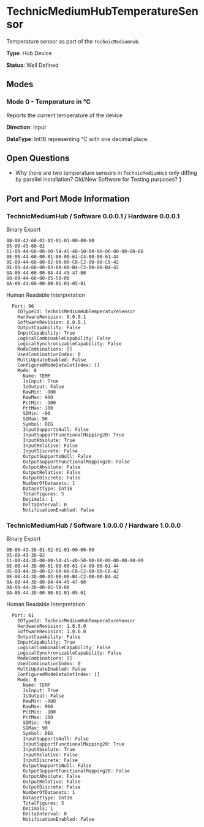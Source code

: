 # TechnicMediumHubTemperatureSensor

Temperature sensor as part of the `TechnicMediumHub`.

**Type**: Hub Device

**Status**: Well Defined

## Modes

### Mode 0 - Temperature in °C

Reports the current temperature of the device

**Direction**: Input

**DataType**: Int16 representing °C with one decimal place.

## Open Questions

- Why there are two temperature sensors in `TechnicMediumHub` only diffing by parallel installation? Old/New Software for Testing purposes? [1](https://github.com/sharpbrick/powered-up/issues/31)


## Port and Port Mode Information

### TechnicMediumHub / Software 0.0.0.1 / Hardware 0.0.0.1  

Binary Export

````
0B-00-43-60-01-02-01-01-00-00-00
05-00-43-60-02
11-00-44-60-00-00-54-45-4D-50-00-00-00-00-00-00-00
0E-00-44-60-00-01-00-00-61-C4-00-00-61-44
0E-00-44-60-00-02-00-00-C8-C2-00-00-C8-42
0E-00-44-60-00-03-00-00-B4-C2-00-00-B4-42
0A-00-44-60-00-04-44-45-47-00
08-00-44-60-00-05-50-00
0A-00-44-60-00-80-01-01-05-01
````

Human Readable Interpretation

````
  Port: 96
    IOTypeId: TechnicMediumHubTemperatureSensor
    HardwareRevision: 0.0.0.1
    SoftwareRevision: 0.0.0.1
    OutputCapability: False
    InputCapability: True
    LogicalCombinableCapability: False
    LogicalSynchronizableCapability: False
    ModeCombinations: []
    UsedCombinationIndex: 0
    MultiUpdateEnabled: False
    ConfiguredModeDataSetIndex: []
    Mode: 0
      Name: TEMP
      IsInput: True
      IsOutput: False
      RawMin: -900
      RawMax: 900
      PctMin: -100
      PctMax: 100
      SIMin: -90
      SIMax: 90
      Symbol: DEG
      InputSupportsNull: False
      InputSupportFunctionalMapping20: True
      InputAbsolute: True
      InputRelative: False
      InputDiscrete: False
      OutputSupportsNull: False
      OutputSupportFunctionalMapping20: False
      OutputAbsolute: False
      OutputRelative: False
      OutputDiscrete: False
      NumberOfDatasets: 1
      DatasetType: Int16
      TotalFigures: 5
      Decimals: 1
      DeltaInterval: 0
      NotificationEnabled: False
````


### TechnicMediumHub / Software 1.0.0.0 / Hardware 1.0.0.0

Binary Export

````
0B-00-43-3D-01-02-01-01-00-00-00
05-00-43-3D-02
11-00-44-3D-00-00-54-45-4D-50-00-00-00-00-00-00-00
0E-00-44-3D-00-01-00-00-61-C4-00-00-61-44
0E-00-44-3D-00-02-00-00-C8-C2-00-00-C8-42
0E-00-44-3D-00-03-00-00-B4-C2-00-00-B4-42
0A-00-44-3D-00-04-44-45-47-00
08-00-44-3D-00-05-50-00
0A-00-44-3D-00-80-01-01-05-01
````

Human Readable Interpretation

````
  Port: 61
    IOTypeId: TechnicMediumHubTemperatureSensor
    HardwareRevision: 1.0.0.0
    SoftwareRevision: 1.0.0.0
    OutputCapability: False
    InputCapability: True
    LogicalCombinableCapability: False
    LogicalSynchronizableCapability: False
    ModeCombinations: []
    UsedCombinationIndex: 0
    MultiUpdateEnabled: False
    ConfiguredModeDataSetIndex: []
    Mode: 0
      Name: TEMP
      IsInput: True
      IsOutput: False
      RawMin: -900
      RawMax: 900
      PctMin: -100
      PctMax: 100
      SIMin: -90
      SIMax: 90
      Symbol: DEG
      InputSupportsNull: False
      InputSupportFunctionalMapping20: True
      InputAbsolute: True
      InputRelative: False
      InputDiscrete: False
      OutputSupportsNull: False
      OutputSupportFunctionalMapping20: False
      OutputAbsolute: False
      OutputRelative: False
      OutputDiscrete: False
      NumberOfDatasets: 1
      DatasetType: Int16
      TotalFigures: 5
      Decimals: 1
      DeltaInterval: 0
      NotificationEnabled: False
````